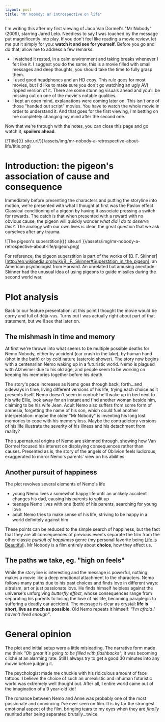 ```yaml
---
layout: post
title: "Mr Nobody: an introspective on life"
---
```


I'm writing this after my first viewing of Jaco Van Dormel's "Mr Nobody"
(2009), starring Jared Leto. Needless to say I was touched by the message put
magnificently into play. If you don't feel like reading a movie review, let me
put it simply for you: **watch it and see for yourself**. Before you go and do
that, allow me to address a few remarks:

- I watched it rested, in a calm environment and taking breaks whenever I felt
  like it. I suggest you do the same, this is a movie filled with small
  messages and deep thoughts, you should take the time to fully grasp them.
- I used good headphones and an HD copy. This rule goes for most movies, but
  I'd like to make sure you don't go watching an ugly AVI ripped version of it.
  There are some stunning visuals ahead and you'll be missing out on one of the
  movie's notable qualities.
- I kept an open mind, explanations were coming later on. This isn't one of
  those "handed out script" movies. You have to watch the whole movie in order
  to understand it. And that goes for the first viewing, I'm betting on me
  completely changing my mind after the second one.

Now that we're through with the notes, you can close this page and go watch it,
**spoilers ahead**.

[!Title]({{ site.url/}}/assets/img/mr-nobody-a-retrospective-about-life/title.png)

# Introduction: the pigeon's association of cause and consequence

Immediately before presenting the characters and putting the storyline into
motion, we're presented with what I thought at first was the Pavlov effect.
Classical conditioning of a pigeon by having it associate pressing a switch for
rewards. The catch is that when presented with a reward with no obvious cause,
the pigeon will quickly wonder *what did i do to deserve this?*. The analogy
with our own lives is clear, the great question that we ask ourselves after any
trauma.

![The pigeon's superstition]({{ site.url }}/assets/img/mr-nobody-a-retrospective-about-life/pigeon.png)

For reference, the pigeon superstition is part of the works of [B. F.
Skinner][http://en.wikipedia.org/wiki/B._F._Skinner#Superstition_in_the_pigeon],
an American psychologist from Harvard. An unrelated but amusing anectode:
Skinner had the unusual idea of using pigeons to guide missiles during the
second world war.

# Plot analysis

Back to our feature presentation: at this point I thought the movie would be
corny and full of déjà-vus. Turns out I was actually right about part of that
statement, but we'll see that later on.

## The mishmash in time and memory

At first we're thrown into what seems to be multiple possible deaths for Nemo
Nobody, either by accident (car crash in the lake), by human hand (shot in the
bath) or by cold nature (asteroid shower). The story now begins with a
centenarian Nemo waking up in a futuristic world. Nemo is plagued with
Alzheimer due to his old age, and people seem to be working on keeping his
memories together before his death.

The story's pace increases as Nemo goes through back, forth...and sideways in
time, living different versions of his life, trying each choice as it presents
itself. Nemo doesn't seem in control: he'll wake up in bed next to his wife
Ellie, look away for an instant and find another woman beside him, claiming to
be his wife Jean. Adult Nemo also suffers from some form of amnesia, forgetting
the name of his son, which could fuel another interpretation: maybe the older
"Mr Nobody" is inventing his long lost memories to cope with his memory loss.
Maybe the contradictory versions of his life illustrate the severity of his
illness and his detachment from reality?

The supernatural origins of Nemo are skimmed through, showing how Van Dormel
focused his interest on displaying consequences rather than causes. Presented
as is, the story of the angels of Oblivion feels ludicrous, exaggerated to
mirror Nemo's parents' view on his abilities.

## Another pursuit of happiness

The plot revolves several elements of Nemo's life

- young Nemo lives a somewhat happy life until an unlikely accident changes his
  dad, causing his parents to split up
- teenage Nemo lives with one (both) of his parents, searching for young love
- adult Nemo tries to make sense of his life, striving to be happy in a world
  definitely against him

These points can be reduced to the simple search of happiness, but the fact
that they are all consequences of previous events separate the film from the
other classic *pursuit of happiness* genre (my personal favorite being
[Life is Beautiful](http://www.imdb.com/title/tt0118799/)). Mr Nobody is a film
entirely about **choice**, how they affect us.

## The paths we take, eg. "high on feels"

While the storyline is interesting and the message is powerful, nothing makes a
movie like a deep emotional attachment to the characters. Nemo follows many
paths due to his past choices and finds love in different ways: altruism, art
or just passionate love. He finds himself helpless against the universe's
unforgiving *butterfly effect*, whose consequences range from separating his
parents to losing the love of his life, becoming paraplegic to suffering a
deadly car accident. The message is clear as crystal: **life is short, live as
much as possible**. Old Nemo repeats it himself: *"I'm afraid I haven't lived
enough"*.

# General opinion

The plot and initial setup were a little misleading. The narrative form made me
think *"Oh great it's going to be filled with flashbacks"*; it was becoming
cliché at an alarming rate. Still I always try to get a good 30 minutes into
any movie before judging it.

The psychologist made me chuckle with his ridiculous amount of face tattoos. I
believe the choice of such an unrealistic and inhuman futuristic world was
extremely well thought out. After all, I entire world came out of the
imagination of a 9 year-old kid!

The romance between Nemo and Anne was probably one of the most passionate and
convincing I've ever seen on film. It is by far the strongest emotional aspect
of the film, bringing tears to my eyes when they are *finally* reunited after
being separated brutally...twice.
